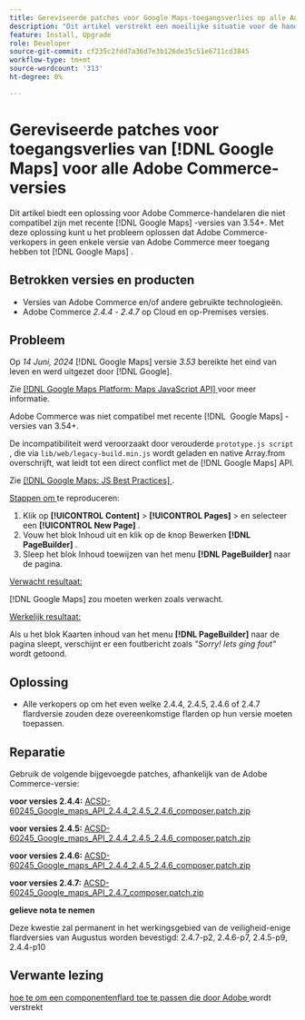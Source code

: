 ```yaml
---
title: Gereviseerde patches voor Google Maps-toegangsverlies op alle Adobe Commerce-versies
description: "Dit artikel verstrekt een moeilijke situatie voor de handelaars van Adobe Commerce die niet compatibel met om het even welke recente  [!DNL Google Maps]  versies van 3.54+ zijn."
feature: Install, Upgrade
role: Developer
source-git-commit: cf235c2fdd7a36d7e3b126de35c51e6711cd3845
workflow-type: tm+mt
source-wordcount: '313'
ht-degree: 0%

---
```


# Gereviseerde patches voor toegangsverlies van [!DNL Google Maps] voor alle Adobe Commerce-versies

Dit artikel biedt een oplossing voor Adobe Commerce-handelaren die niet compatibel zijn met recente [!DNL Google Maps] -versies van 3.54+. Met deze oplossing kunt u het probleem oplossen dat Adobe Commerce-verkopers in geen enkele versie van Adobe Commerce meer toegang hebben tot [!DNL Google Maps] .

## Betrokken versies en producten

* Versies van Adobe Commerce en/of andere gebruikte technologieën.
* Adobe Commerce *2.4.4* - *2.4.7* op Cloud en op-Premises versies.

## Probleem

Op *14 Juni, 2024* [!DNL Google Maps] versie *3.53* bereikte het eind van leven en werd uitgezet door [!DNL Google].

Zie [[!DNL Google Maps Platform: Maps JavaScript API] ](https://developers.google.com/maps/documentation/javascript/versions#documentation-for-the-api-versions) voor meer informatie.

Adobe Commerce was niet compatibel met recente [!DNL &#x200B; Google Maps] -versies van 3.54+.

De incompatibiliteit werd veroorzaakt door verouderde `prototype.js script` , die via `lib/web/legacy-build.min.js` wordt geladen en native Array.from overschrijft, wat leidt tot een direct conflict met de [!DNL &#x200B; Google Maps] API.

Zie [[!DNL Google Maps: JS Best Practices] ](https://developers.google.com/maps/documentation/javascript/best-practices).

<u> Stappen om </u> te reproduceren:

1. Klik op **[!UICONTROL Content]** > **[!UICONTROL Pages]** > en selecteer een **[!UICONTROL New Page]** .
1. Vouw het blok Inhoud uit en klik op de knop Bewerken **[!DNL PageBuilder]** .
1. Sleep het blok Inhoud toewijzen van het menu **[!DNL PageBuilder]** naar de pagina.

<u> Verwacht resultaat:</u>

[!DNL Google Maps] zou moeten werken zoals verwacht.

<u> Werkelijk resultaat: </u>

Als u het blok Kaarten inhoud van het menu **[!DNL PageBuilder]** naar de pagina sleept, verschijnt er een foutbericht zoals *&quot;Sorry! Iets ging fout&quot;* wordt getoond.

## Oplossing

* Alle verkopers op om het even welke 2.4.4, 2.4.5, 2.4.6 of 2.4.7 flardversie zouden deze overeenkomstige flarden op hun versie moeten toepassen.

## Reparatie

Gebruik de volgende bijgevoegde patches, afhankelijk van de Adobe Commerce-versie:

**voor versies 2.4.4:**
[ ACSD-60245_Google_maps_API_2.4.4_2.4.5_2.4.6_composer.patch.zip ](assets/ACSD-60245_Google_maps_API_2.4.4_2.4.5_2.4.6_composer.patch.zip)

**voor versies 2.4.5:**
[ ACSD-60245_Google_maps_API_2.4.4_2.4.5_2.4.6_composer.patch.zip ](assets/ACSD-60245_Google_maps_API_2.4.4_2.4.5_2.4.6_composer.patch.zip)

**voor versies 2.4.6:**
[ ACSD-60245_Google_maps_API_2.4.4_2.4.5_2.4.6_composer.patch.zip ](assets/ACSD-60245_Google_maps_API_2.4.4_2.4.5_2.4.6_composer.patch.zip)

**voor versies 2.4.7:**
[ ACSD-60245_Google_maps_API_2.4.7_composer.patch.zip ](assets/ACSD-60245_Google_maps_API_2.4.7_composer.patch.zip)

**gelieve nota te nemen**

Deze kwestie zal permanent in het werkingsgebied van de veiligheid-enige flardversies van Augustus worden bevestigd:
2.4.7-p2, 2.4.6-p7, 2.4.5-p9, 2.4.4-p10

## Verwante lezing

[ hoe te om een componentenflard toe te passen die door Adobe ](https://experienceleague.adobe.com/en/docs/commerce-knowledge-base/kb/how-to/how-to-apply-a-composer-patch-provided-by-magento) wordt verstrekt